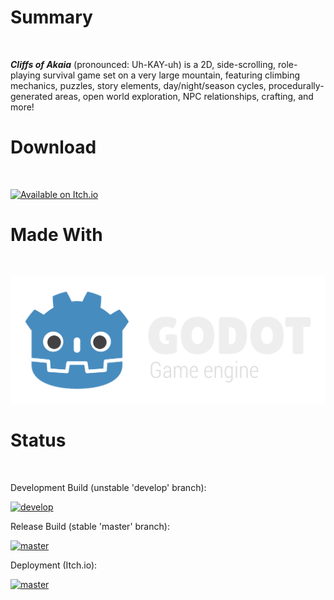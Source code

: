 # Summary

<br/>

***Cliffs of Akaia*** (pronounced: Uh-KAY-uh) is a 2D, side-scrolling, role-playing survival game set on a very large mountain, featuring climbing mechanics, puzzles, story elements, day/night/season cycles, procedurally-generated areas, open world exploration, NPC relationships, crafting, and more!


# Download

<br/>

[![Available on Itch.io](http://jessemillar.github.io/available-on-itchio-badge/badge-bw.png)](https://forerunnergames.itch.io/coa)

# Made With

<br/>

[![Made with Godot game engine](godot.png)](https://github.com/godotengine/godot/blob/master/LOGO_LICENSE.md)

# Status

<br/>

Development Build (unstable 'develop' branch):

[![develop](https://github.com/forerunnergames/coa/actions/workflows/build.yml/badge.svg)](https://github.com/forerunnergames/coa/actions/workflows/build.yml)

Release Build (stable 'master' branch):

[![master](https://github.com/forerunnergames/coa/actions/workflows/release.yml/badge.svg)](https://github.com/forerunnergames/coa/actions/workflows/release.yml)

Deployment (Itch.io):

[![master](https://github.com/forerunnergames/coa/actions/workflows/deploy.yml/badge.svg)](https://github.com/forerunnergames/coa/actions/workflows/deploy.yml)
